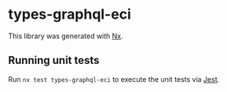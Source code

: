# types-graphql-eci

This library was generated with [Nx](https://nx.dev).

## Running unit tests

Run `nx test types-graphql-eci` to execute the unit tests via [Jest](https://jestjs.io).
